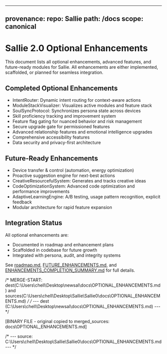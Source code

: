 

---
provenance:
	repo: Sallie
	path: /docs
	scope: canonical
---

# Sallie 2.0 Optional Enhancements

This document lists all optional enhancements, advanced features, and future-ready modules for Sallie. All enhancements are either implemented, scaffolded, or planned for seamless integration.

## Completed Optional Enhancements

- IntentRouter: Dynamic intent routing for context-aware actions
- ModuleStackVisualizer: Visualizes active modules and feature stack
- SoulSyncProtocol: Synchronizes persona state across devices
- Skill proficiency tracking and improvement system
- Feature flag gating for nuanced behavior and risk management
- Secure upgrade gate for permissioned features
- Advanced relationship features and emotional intelligence upgrades
- Comprehensive accessibility features
- Data security and privacy-first architecture

## Future-Ready Enhancements

- Device transfer & control (automation, energy optimization)
- Proactive suggestion engine for next-best actions
- CreativeResourcefulSystem: Generates and tracks creative ideas
- CodeOptimizationSystem: Advanced code optimization and performance improvements
- AdaptiveLearningEngine: A/B testing, usage pattern recognition, explicit feedback
- Modular architecture for rapid feature expansion

## Integration Status

All optional enhancements are:

- Documented in roadmap and enhancement plans
- Scaffolded in codebase for future growth
- Integrated with persona, audit, and integrity systems

See [roadmap.md](./roadmap.md), [FUTURE_ENHANCEMENTS.md](./FUTURE_ENHANCEMENTS.md), and [ENHANCEMENTS_COMPLETION_SUMMARY.md](./ENHANCEMENTS_COMPLETION_SUMMARY.md) for full details.


/* MERGE-START: dest(C:\Users\chell\Desktop\newsal\docs\OPTIONAL_ENHANCEMENTS.md) and sources(C:\Users\chell\Desktop\Sallie\Sallie0\docs\OPTIONAL_ENHANCEMENTS.md) */
/* --- dest (C:\Users\chell\Desktop\newsal\docs\OPTIONAL_ENHANCEMENTS.md) --- */
<!-- Merged master for logical file: docs\OPTIONAL_ENHANCEMENTS
Sources:
 - C:\Users\chell\Desktop\Sallie\merged_sallie\docs\OPTIONAL_ENHANCEMENTS.md (hash:E3B0C44298FC1C149AFBF4C8996FB92427AE41E4649B934CA495991B7852B855)
 - C:\Users\chell\Desktop\Sallie\worktrees\import_Sallie0\docs\OPTIONAL_ENHANCEMENTS.md (hash:D2F51121D03DAF0762D84AC895887256A33CD25573EC4E9B897AE9D72AEB91F8)
 -->

<!-- ---- source: C:\Users\chell\Desktop\Sallie\merged_sallie\docs\OPTIONAL_ENHANCEMENTS.md | ext: .md | sha: E3B0C44298FC1C149AFBF4C8996FB92427AE41E4649B934CA495991B7852B855 ---- -->
[BINARY FILE - original copied to merged_sources: docs\OPTIONAL_ENHANCEMENTS.md]
<!-- ---- source: C:\Users\chell\Desktop\Sallie\worktrees\import_Sallie0\docs\OPTIONAL_ENHANCEMENTS.md | ext: .md | sha: D2F51121D03DAF0762D84AC895887256A33CD25573EC4E9B897AE9D72AEB91F8 ---- -->
/* --- source: C:\Users\chell\Desktop\Sallie\Sallie0\docs\OPTIONAL_ENHANCEMENTS.md --- */
